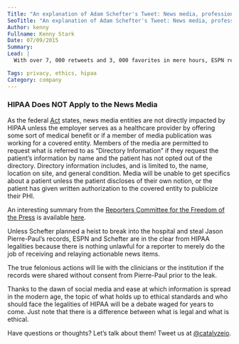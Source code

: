 ```yaml
---
Title: "An explanation of Adam Schefter's Tweet: News media, professional athletes, and HIPAA"
SeoTitle: "An explanation of Adam Schefter's Tweet: News media, professional athletes, and HIPAA"
Author: kenny
Fullname: Kenny Stark
Date: 07/09/2015
Summary: 
Lead: |
  With over 7, 000 retweets and 3, 000 favorites in mere hours, ESPN reporter Adam Schefter’s [tweet](https://twitter.com/adamschefter/status/618918579770146816) has prompted a backlash about personal privacy. Many are asking if the content is considered [PHI](https://catalyze.io/learn/what-is-protected-health-information-or-phi) and covered under HIPAA. Many believe the ethics of the tweet are questionable regardless. We felt it helpful to explain the situation through the lens of our HIPAA expertise. Spoiler: This is most likely _not_ a breach of HIPAA regulations.

Tags: privacy, ethics, hipaa
Category: company
---
```

### HIPAA Does NOT Apply to the News Media

As the federal [Act](http://www.hhs.gov/ocr/privacy/) states, news media entities are not directly impacted by HIPAA unless the employer serves as a healthcare provider by offering some sort of medical benefit or if a member of media publication was working for a covered entity. Members of the media are permitted to request what is referred to as “Directory Information” if they request the patient’s information by name and the patient has not opted out of the directory. Directory information includes, and is limited to, the name, location on site, and general condition. Media will be unable to get specifics about a patient unless the patient discloses of their own notion, or the patient has given written authorization to the covered entity to publicize their PHI. 

An interesting summary from the [Reporters Committee for the Freedom of the Press](http://www.rcfp.org/) is available [here](http://www.rcfp.org/rcfp/orders/docs/MEDPRIV.pdf).

Unless Schefter planned a heist to break into the hospital and steal Jason Pierre-Paul’s records, ESPN and Schefter are in the clear from HIPAA legalities because there is nothing unlawful for a reporter to merely do the job of receiving and relaying actionable news items. 

The true felonious actions will lie with the clinicians or the institution if the records were shared without consent from Pierre-Paul prior to the leak. 

Thanks to the dawn of social media and ease at which information is spread in the modern age, the topic of what holds up to ethical standards and who should face the legalities of HIPAA will be a debate waged for years to come. Just note that there is a difference between what is legal and what is ethical.

Have questions or thoughts? Let’s talk about them! Tweet us at [@catalyzeio](https://twitter.com/catalyzeio).

